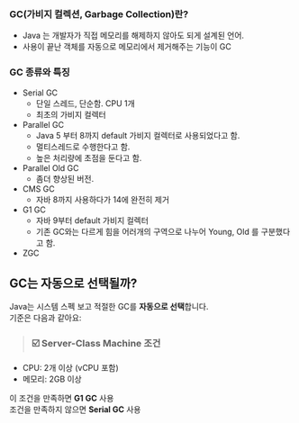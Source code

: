 
### GC(가비지 컬렉션, Garbage Collection)란?

- Java 는 개발자가 직접 메모리를 해제하지 않아도 되게 설계된 언어.
- 사용이 끝난 객체를 자동으로 메모리에서 제거해주는 기능이 GC

### GC 종류와 특징

- Serial GC
	- 단일 스레드, 단순함. CPU 1개
	- 최초의 가비지 컬렉터
- Parallel GC
	- Java 5 부터 8까지 default 가비지 컬렉터로 사용되었다고 함. 
	- 멀티스레드로 수행한다고 함.
	- 높은 처리량에 초점을 둔다고 함. 
-  Parallel Old GC 
	- 좀더 향상된 버전.
- CMS GC 
	- 자바 8까지 사용하다가 14에 완전히 제거
- G1 GC 
	- 자바 9부터 default 가비지 컬렉터
	- 기존 GC와는 다르게 힘을 어러개의 구역으로 나누어 Young, Old 를 구분했다고 함.
- ZGC 


## GC는 자동으로 선택될까?

Java는 시스템 스펙 보고 적절한 GC를 **자동으로 선택**합니다.  
기준은 다음과 같아요:

> ### ☑️ Server-Class Machine 조건

- CPU: 2개 이상 (vCPU 포함)
- 메모리: 2GB 이상

이 조건을 만족하면 **G1 GC** 사용  
조건을 만족하지 않으면 **Serial GC** 사용